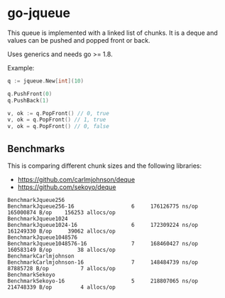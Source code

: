 # go-jqueue

This queue is implemented with a linked list of chunks. It is a deque and values can be pushed and popped front or back.

Uses generics and needs go >= 1.8.

Example:

```go
q := jqueue.New[int](10)

q.PushFront(0)
q.PushBack(1)

v, ok := q.PopFront() // 0, true
v, ok = q.PopFront() // 1, true
v, ok = q.PopFront() // 0, false
```

## Benchmarks

This is comparing different chunk sizes and the following libraries:

* https://github.com/carlmjohnson/deque
* https://github.com/sekoyo/deque

```
BenchmarkJqueue256
BenchmarkJqueue256-16        	       6	 176126775 ns/op	165000874 B/op	  156253 allocs/op
BenchmarkJqueue1024
BenchmarkJqueue1024-16       	       6	 172309224 ns/op	161249330 B/op	   39062 allocs/op
BenchmarkJqueue1048576
BenchmarkJqueue1048576-16    	       7	 168460427 ns/op	160583149 B/op	      38 allocs/op
BenchmarkCarlmjohnson
BenchmarkCarlmjohnson-16     	       7	 148484739 ns/op	87885728 B/op	       7 allocs/op
BenchmarkSekoyo
BenchmarkSekoyo-16           	       5	 218807065 ns/op	214748339 B/op	       4 allocs/op
```